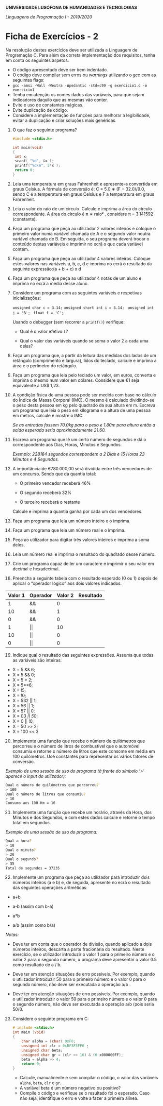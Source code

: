 **UNIVERSIDADE LUSÓFONA DE HUMANIDADES E TECNOLOGIAS**

*Linguagens de Programação I - 2019/2020*

# Ficha de Exercícios - 2

Na resolução destes exercícios deve ser utilizada a Linguagem de Programação C. Para além da correta implementação dos requisitos, tenha em conta os seguintes aspetos:

- O código apresentado deve ser bem indentado. 
- O código deve compilar sem erros ou *warnings* utilizando o *gcc* com as seguintes flags:
- `gcc -ansi -Wall -Wextra -Wpedantic -std=c99 -g exercicio1.c -o exercicio1`
- Tenha em atenção os nomes dados das variáveis, para que sejam indicadores daquilo que as mesmas vão conter.
- Evite o uso de constantes mágicas. 
- Evite duplicação de código. 
- Considere a implementação de funções para melhorar a legibilidade, evitar a duplicação e criar soluções mais genéricas.


1. O que faz o seguinte programa?

   ```c
   #include <stdio.h>
   
   int main(void)
   {
   	int x;
   	scanf( "%d", &x );
   	printf("%d\n", 2*x );
   	return 0;
   }
   ```

2. Leia uma temperatura em graus Fahrenheit e apresente-a convertida em graus Celsius. A fórmula de conversão é: C = 5.0 ∗ (F − 32.0)/9.0, sendo C é a temperatura em graus Celsius e F a temperatura em graus Fahrenheit. 

3. Leia o valor do raio de um círculo. Calcule e imprima a área do círculo correspondente. A área do círculo é π ∗ raio² , considere π = 3.141592 (constante).

4. Faça um programa que peça ao utilizador 2 valores inteiros e coloque o primeiro valor numa variável chamada de A e o segundo valor noutra variável chamada de B. Em seguida, o seu programa deverá trocar o conteúdo destas variáveis e imprimir no ecrã o que cada variável contém.
   
5. Faça um programa que peça ao utilizador 4 valores inteiros. Coloque estes valores nas variáveis a, b, c, d e imprima no ecrã o resultado da seguinte expressão:(a + b + c) x d
   
6. Faça um programa que peça ao utilizador 4 notas de um aluno e imprima no ecrã a média desse aluno. 
   
7. Considere um programa com as seguintes variáveis e respetivas inicializações:

    `unsigned char c = 3.14;` 
    `unsigned short int i = 3.14; `
    `unsigned int j = 'B'; `
    `float f = 'C'; `

    Usando o debugger (sem recorrer a `printf()`) verifique:

    - Qual é o valor efetivo `f`?

    - Qual o valor das variáveis quando se soma o valor 2 a cada uma delas?

8. Faça um programa que, a partir da leitura  das medidas dos lados de um retângulo (comprimento e largura), lidos do teclado, calcule e imprima a área e o perímetro do retângulo.

9. Faça um programa que leia pelo teclado um valor, em euros, converta e imprima o mesmo num valor     em dólares. Considere que €1 seja equivalente a US$ 1,23.

10. A condição física de uma pessoa pode ser medida com base no cálculo do Índice de Massa Corporal     (IMC). O mesmo é calculado dividindo-se o peso desta pessoa em kg pelo quadrado da sua altura em m. Escreva um programa que leia o peso em kilograma e a altura de uma pessoa em metros, calcule e mostre o IMC. 

    *Se as entradas fossem 70.0kg para o peso e 1.80m para altura então a saída esperada seria aproximadamente 21.60.*

11. Escreva um programa que lê um certo número de segundos e dá o correspondente aos Dias, Horas, Minutos e Segundos.

     *Exemplo: 228184 segundos correspondem a 2 Dias e 15 Horas 23 Minutos e 4 Segundos.*

12. A importância de €780.000,00 será dividida entre três vencedores de um concurso. Sendo que da quantia total:

    - O primeiro vencedor receberá 46%

    - O segundo receberá 32%

    - O terceiro receberá o restante

    Calcule e imprima a quantia ganha por cada um dos vencedores.


13. Faça um programa que leia um número inteiro e o imprima.

   

14. Faça um programa que leia um número real e o imprima.

   

15. Peça ao utilizador para digitar três valores inteiros e imprima a soma deles.

   

16. Leia um número real e imprima o resultado do quadrado desse número.

   

17. Crie um programa capaz de ler um caractere e imprimir o seu valor em decimal e hexadecimal.

   

18. Preencha a seguinte tabela com o resultado esperado (0 ou 1) depois de aplicar o “operador lógico” aos dois valores indicados.

| Valor 1 | Operador | Valor 2 | Resultado |
| ------- | -------- | ------- | --------- |
| 1       | &&       | 0       |           |
| 10      | &&       | 1       |           |
| 0       | &&       | 0       |           |
| 1       | \|\|     | 10      |           |
| 10      | \|\|     | 0       |           |
| 0       | \|\|     | 0       |           |



19. Indique qual o resultado das seguintes expressões. Assuma que todas as variáveis são inteiras:

- X = 5 && 6; 
- X = 5 && 0; 
- X = 5 > 2; 
- X = 5==6; 
- X = !5; 
- X = !0; 
- X = 5­3­2 || 1; 
- X = 5­6 || 1; 
- X = 5­7 || 0; 
- X = 0*3 || 5*0; 
- X = 0 || !0; 
- X = 50 >> 2; 
- X = 100 << 3

   

20. Implemente uma função que recebe o número de quilómetros que percorreu e o número de litros de combustível que o automóvel consumiu e retorne o número de litros que este consome em média em 100 quilómetros. Use constantes para representar os vários fatores de conversão.

   *Exemplo de uma sessão de uso do programa (à frente do símbolo ‘>’ aparece o input do utilizador):*

   ```bash
   Qual o número de quilómetros que percorreu?
   > 100
   Qual o número de litros que consumiu?
   > 10
   Consumo aos 100 Km = 10
   ```
   
   
   

21. Implemente uma função que recebe um horário, através da Hora, dos Minutos e dos Segundos, e com estes dados calcule e retorne o tempo total em segundos.

   *Exemplo de uma sessão de uso do programa:*

   ```bash
   Qual a hora?
   > 10
   Qual o minuto?
   > 20
   Qual o segundo?
   > 35
   Total de segundos = 37235
   ```

   

22. Implemente um programa que peça ao utilizador para introduzir dois números inteiros (a e b) e, de seguida, apresente no ecrã o resultado das seguintes operações aritméticas:

   - a+b

   - a-b (assim com b-a)

   - a*b

   - a/b (assim como b/a)
   
     

   *Notas:* 

- Deve ter em conta que o operador de divisão, quando aplicado a dois números inteiros, descarta a parte fracionária do resultado. Neste exercício, se o utilizador introduzir o valor 1 para o primeiro número e o valor 2 para o segundo número, o programa deve apresentar o valor 0.5 como resultado de a / b.

- 
  Deve ter em atenção situações de erro possíveis. Por exemplo, quando o utilizador introduzir 50 para o primeiro número e o valor 0 para o segundo número, não deve ser executada a operação a/b .

- Deve ter em atenção situações de erro possíveis. Por exemplo, quando o utilizador introduzir o valor 50 para o primeiro número e o valor 0 para o segundo número, não deve ser executada a operação a/b (pois seria 50/0.

  

23. Considere o seguinte programa em C:

    ```C
    # include <stdio.h>
    int main (void)
    {
    	char alpha = (char) 0xF0;
    	unsigned int clr = 0xBF3F3FF0 ;
    	unsigned char beta;
    	unsigned char gr = (clr >> 16) & (0 x000000FF);
    	beta = alpha >> 4;
    	return 0;
    }
    ```

    - Calcule, manualmente e sem compilar o código, o valor das variáveis `alpha`, `beta`, `clr` e `gr`.
    - A variável beta é um número negativo ou positivo?
    - Compile o código e verifique se o resultado foi o esperado. Caso não seja, identifique o erro e volte a fazer a primeira alínea.


